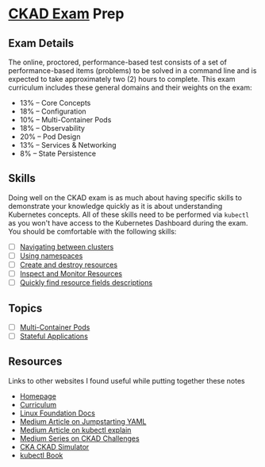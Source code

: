# [CKAD Exam](https://www.cncf.io/certification/ckad/) Prep

## Exam Details

The online, proctored, performance-based test consists of a set of performance-based items (problems) to be solved in a command line and is expected to take approximately two (2) hours to complete.
This exam curriculum includes these general domains and their weights on the exam:
* 13% – Core Concepts
* 18% – Configuration
* 10% – Multi-Container Pods
* 18% – Observability
* 20% – Pod Design
* 13% – Services & Networking
* 8% – State Persistence

## Skills

Doing well on the CKAD exam is as much about having specific skills to demonstrate your knowledge quickly as it is about understanding Kubernetes concepts.  All of these skills need to be performed via `kubectl` as you won't have access to the Kubernetes Dashboard during the exam.
You should be comfortable with the following skills:

- [ ] [Navigating between clusters](skills/ClusterNavigation.md)
- [ ] [Using namespaces](skills/Namespaces.md)
- [ ] [Create and destroy resources](skills/CreateEditDestroy.md)
- [ ] [Inspect and Monitor Resources](skills/InspectMonitor.md)
- [ ] [Quickly find resource fields descriptions](skills/FieldDescriptions.md)

## Topics
- [ ] [Multi-Container Pods](https://www.mirantis.com/blog/multi-container-pods-and-container-communication-in-kubernetes/)
- [ ] [Stateful Applications](topics/stateful.md)

## Resources

Links to other websites I found useful while putting together these notes
* [Homepage](https://www.cncf.io/certification/ckad/)
* [Curriculum]( https://github.com/cncf/curriculum/blob/master/CKAD_Curriculum_V1.15.0.pdf
)
* [Linux Foundation Docs](https://docs.linuxfoundation.org/tc-docs/certification/tips-cka-and-ckad)
* [Medium Article on Jumpstarting YAML](https://blog.heptio.com/using-kubectl-to-jumpstart-a-yaml-file-heptioprotip-6f5b8a63a3ea)
* [Medium Article on kubectl explain](https://blog.heptio.com/kubectl-explain-heptioprotip-ee883992a243)
* [Medium Series on CKAD Challenges](https://codeburst.io/kubernetes-ckad-weekly-challenges-overview-and-tips-7282b36a2681)
* [CKA CKAD Simulator](https://killer.sh/)
* [kubectl Book](https://kubectl.docs.kubernetes.io/)